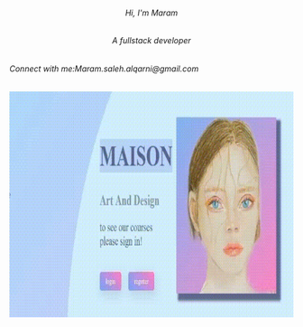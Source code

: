 <h6 align="center">Hi, I'm Maram</h6>
<h6 align="center">A fullstack developer</h6>

<h6 align="left">Connect with me:Maram.saleh.alqarni@gmail.com</h6>
<p align="left">
</p>
 <img src="exa.gif" width="760" height="400"/> 
